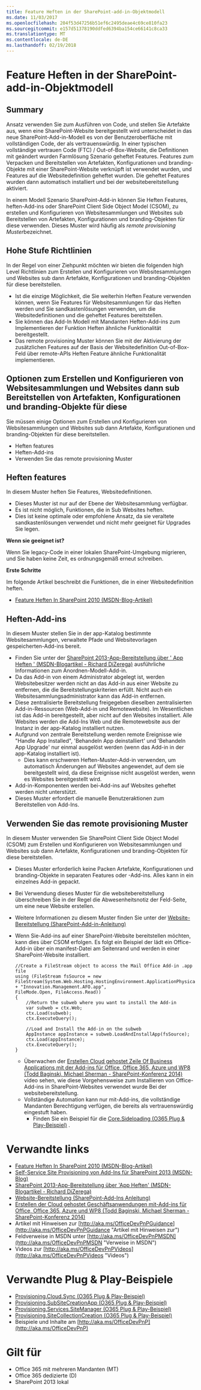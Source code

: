 ```yaml
---
title: Feature Heften in der SharePoint-add-in-Objektmodell
ms.date: 11/03/2017
ms.openlocfilehash: 204f53d47256b51ef6c2495deae4c69ce810fa23
ms.sourcegitcommit: e157d51378190ddfed6394ba154ce66141c8ca33
ms.translationtype: MT
ms.contentlocale: de-DE
ms.lasthandoff: 02/19/2018
---
```

<a name="feature-stapling-in-the-sharepoint-add-in-model"></a>Feature Heften in der SharePoint-add-in-Objektmodell
===============================================

<a name="summary"></a>Summary
-------

Ansatz verwenden Sie zum Ausführen von Code, und stellen Sie Artefakte aus, wenn eine SharePoint-Website bereitgestellt wird unterscheidet in das neue SharePoint-Add-in-Modell es von der Benutzeroberfläche mit vollständigen Code, der als vertrauenswürdig.  In einer typischen vollständige vertrauen Code (FTC) / Out-of-Box-Website, die Definitionen mit geändert wurden Farmlösung Szenario geheftet Features.  Features zum Verpacken und Bereitstellen von Artefakten, Konfigurationen und branding-Objekte mit einer SharePoint-Website verknüpft ist verwendet wurden, und Features auf die Websitedefinition geheftet wurden.  Die geheftet Features wurden dann automatisch installiert und bei der websitebereitstellung aktiviert.

In einem Modell Szenario SharePoint-Add-in können Sie Heften Features, heften-Add-ins oder SharePoint Client Side Object Model (CSOM), zu erstellen und Konfigurieren von Websitesammlungen und Websites sub Bereitstellen von Artefakten, Konfigurationen und branding-Objekten für diese verwenden. Dieses Muster wird häufig als *remote provisioning Muster*bezeichnet.

<a name="high-level-guidelines"></a>Hohe Stufe Richtlinien
---------------------

In der Regel von einer Ziehpunkt möchten wir bieten die folgenden high Level Richtlinien zum Erstellen und Konfigurieren von Websitesammlungen und Websites sub dann Artefakte, Konfigurationen und branding-Objekten für diese bereitstellen.

- Ist die einzige Möglichkeit, die Sie weiterhin Heften Feature verwenden können, wenn Sie Features für Websitesammlungen für das Heften werden und Sie sandkastenlösungen verwenden, um die Websitedefinitionen und die geheftet Features bereitstellen.    
- Sie können das Add-In Modell mit Mandanten Heften-Add-ins zum Implementieren der Funktion Heften ähnliche Funktionalität bereitgestellt.
- Das remote provisioning Muster können Sie mit der Aktivierung der zusätzlichen Features auf der Basis der Websitedefinition Out-of-Box-Feld über remote-APIs Heften Feature ähnliche Funktionalität implementieren.

<a name="options-to-create-and-configure-site-collections-and-sub-sites-then-deploy-artifacts-configurations-and-branding-assets-to-them"></a>Optionen zum Erstellen und Konfigurieren von Websitesammlungen und Websites dann sub Bereitstellen von Artefakten, Konfigurationen und branding-Objekte für diese
---------------------------------------------------------------------------------------------------------------------------------

Sie müssen einige Optionen zum Erstellen und Konfigurieren von Websitesammlungen und Websites sub dann Artefakte, Konfigurationen und branding-Objekten für diese bereitstellen.

- Heften features
- Heften-Add-ins
- Verwenden Sie das remote provisioning Muster   

<a name="staple-features"></a>Heften features
---------------
In diesem Muster heften Sie Features, Websitedefinitionen.
    
- Dieses Muster ist nur auf der Ebene der Websitesammlung verfügbar.
- Es ist nicht möglich, Funktionen, die in Sub Websites heften.
- Dies ist keine optimale oder empfohlene Ansatz, da sie veraltete sandkastenlösungen verwendet und nicht mehr geeignet für Upgrades Sie legen.

**Wenn sie geeignet ist?**

Wenn Sie legacy-Code in einer lokalen SharePoint-Umgebung migrieren, und Sie haben keine Zeit, es ordnungsgemäß erneut schreiben.

**Erste Schritte**

Im folgende Artikel beschreibt die Funktionen, die in einer Websitedefinition heften.

- [Feature Heften In SharePoint 2010 (MSDN-Blog-Artikel)](http://blogs.msdn.com/b/kunal_mukherjee/archive/2011/01/11/feature-stapling-in-sharepoint-2010.aspx)

<a name="staple-add-ins"></a>Heften-Add-ins
--------------
In diesem Muster stellen Sie in der app-Katalog bestimmte Websitesammlungen, verwaltete Pfade und Websitevorlagen gespeicherten-Add-ins bereit.

- Finden Sie unter der [SharePoint 2013-App-Bereitstellung über ' App Heften ' (MSDN-Blogartikel - Richard DiZerega)](http://blogs.msdn.com/b/richard_dizeregas_blog/archive/2013/09/18/10399333.aspx) ausführliche Informationen zum Anordnen-Modell-Add-in.
- Da das Add-in von einem Administrator abgelegt ist, werden Websitebesitzer werden nicht an das Add-in aus einer Website zu entfernen, die die Bereitstellungskriterien erfüllt.  Nicht auch ein Websitesammlungsadministrator kann das Add-in entfernen.
- Diese zentralisierte Bereitstellung freigegeben dieselben zentralisierten Add-in-Ressourcen (Web-Add-in und Remotewebsite).  Im Wesentlichen ist das Add-in bereitgestellt, aber nicht auf den Websites installiert.  Alle Websites werden die Add-Ins Web und die Remotewebsite aus der Instanz in der app-Katalog installiert nutzen.
- Aufgrund von zentrale Bereitstellung werden remote Ereignisse wie "Handle App Installed", 'Behandeln App deinstalliert' und 'Behandeln App Upgrade' nur einmal ausgelöst werden (wenn das Add-in in der app-Katalog installiert ist).
    + Dies kann erschweren Heften-Muster-Add-in verwenden, um automatisch Änderungen auf Websites angewendet, auf dem sie bereitgestellt wird, da diese Ereignisse nicht ausgelöst werden, wenn es Websites bereitgestellt wird.
- Add-in-Komponenten werden bei-Add-ins auf Websites geheftet werden nicht unterstützt.
- Dieses Muster erfordert die manuelle Benutzeraktionen zum Bereitstellen von Add-Ins.

<a name="use-the-remote-provisioning-pattern"></a>Verwenden Sie das remote provisioning Muster
-----------------------------------

In diesem Muster verwenden Sie SharePoint Client Side Object Model (CSOM) zum Erstellen und Konfigurieren von Websitesammlungen und Websites sub dann Artefakte, Konfigurationen und branding-Objekten für diese bereitstellen.

- Dieses Muster erforderlich keine Packen Artefakte, Konfigurationen und branding-Objekte in separaten Features oder -Add-ins.  Alles kann in ein einzelnes Add-in gepackt.
- Bei Verwendung dieses Muster für die websitebereitstellung überschreiben Sie in der Regel die Abwesenheitsnotiz der Feld-Seite, um eine neue Website erstellen.
- Weitere Informationen zu diesem Muster finden Sie unter der [Website-Bereitstellung (SharePoint-Add-in-Anleitung)](site-provisioning-sharepoint-add-in.md)
- Wenn Sie-Add-ins auf einer SharePoint-Website bereitstellen möchten, kann dies über CSOM erfolgen.  Es folgt ein Beispiel der lädt ein Office-Add-in über ein manifest-Datei am Seitenrand und werden in einer SharePoint-Website installiert.

    ```
    //Create a FileStream object to access the Mail Office Add-in .app file 
    using (FileStream fsSource = new FileStream(System.Web.Hosting.HostingEnvironment.ApplicationPhysicalPath + "Innovation.Management.AFO.app",
    FileMode.Open, FileAccess.Read))
    {
        //Return the subweb where you want to install the Add-in
        var subweb = ctx.Web;
        ctx.Load(subweb);
        ctx.ExecuteQuery();

        //Load and Install the Add-in on the subweb
        AppInstance appInstance = subweb.LoadAndInstallApp(fsSource);
        ctx.Load(appInstance);
        ctx.ExecuteQuery();
    }
    ```

    + Überwachen der [Erstellen Cloud gehostet Zeile Of Business Applications mit der Add-ins für Office, Office 365, Azure und WP8 (Todd Baginski, Michael Sherman - SharePoint-Konferenz 2014)](https://channel9.msdn.com/Events/SharePoint-Conference/2014/SPC361) video sehen, wie diese Vorgehensweise zum Installieren von Office-Add-ins in SharePoint-Websites verwendet wurde Bei der websitebereitstellung.
    + Vollständige Automation kann nur mit-Add-ins, die vollständige Mandanten Berechtigung verfügen, die bereits als vertrauenswürdig eingestuft haben.
        + Finden Sie ein Beispiel für die [Core.Sideloading (O365 Plug & Play-Beispiel)](https://github.com/SharePoint/PnP/tree/master/Samples/Core.SideLoading) . 

<a name="related-links"></a>Verwandte links
=============
- [Feature Heften In SharePoint 2010 (MSDN-Blog-Artikel)](http://blogs.msdn.com/b/kunal_mukherjee/archive/2011/01/11/feature-stapling-in-sharepoint-2010.aspx)
- [Self-Service Site Provisioning von Add-Ins für SharePoint 2013 (MSDN-Blog)](http://blogs.msdn.com/b/richard_dizeregas_blog/archive/2013/04/04/self-service-site-provisioning-using-apps-for-sharepoint-2013.aspx)
- [SharePoint 2013-App-Bereitstellung über 'App Heften' (MSDN-Blogartikel - Richard DiZerega)](http://blogs.msdn.com/b/richard_dizeregas_blog/archive/2013/09/18/10399333.aspx)
- [Website-Bereitstellung (SharePoint-Add-Ins Anleitung)](site-provisioning-sharepoint-add-in.md)
- [Erstellen der Cloud gehostet Geschäftsanwendungen mit-Add-ins für Office, Office 365, Azure und WP8 (Todd Baginski, Michael Sherman - SharePoint-Konferenz 2014)](https://channel9.msdn.com/Events/SharePoint-Conference/2014/SPC361)
- Artikel mit Hinweisen zur [http://aka.ms/OfficeDevPnPGuidance](http://aka.ms/OfficeDevPnPGuidance "Artikel mit Hinweisen zur")
- Feldverweise in MSDN unter [http://aka.ms/OfficeDevPnPMSDN](http://aka.ms/OfficeDevPnPMSDN "Verweise in MSDN")
- Videos zur [http://aka.ms/OfficeDevPnPVideos](http://aka.ms/OfficeDevPnPVideos "Videos")

<a name="related-pnp-samples"></a>Verwandte Plug & Play-Beispiele
===================

- [Provisioning.Cloud.Sync (O365 Plug & Play-Beispiel)](https://github.com/SharePoint/PnP/tree/master/Solutions/Provisioning.Cloud.Sync)
- [Provisioning.SubSiteCreationApp (O365 Plug & Play-Beispiel)](https://github.com/SharePoint/PnP/tree/master/Samples/Provisioning.SubSiteCreationApp)
- [Provisioning.Services.SiteManager (O365 Plug & Play-Beispiel)](https://github.com/SharePoint/PnP/tree/master/Samples/Provisioning.Services.SiteManager)
- [Provisioning.SiteCollectionCreation (O365 Plug & Play-Beispiel)](https://github.com/SharePoint/PnP/tree/master/Samples/Provisioning.SiteCollectionCreation)
- Beispiele und Inhalte am [http://aka.ms/OfficeDevPnP](http://aka.ms/OfficeDevPnP)

<a name="applies-to"></a>Gilt für
==========
- Office 365 mit mehreren Mandanten (MT)
- Office 365 dedizierte (D)
- SharePoint 2013 lokal
